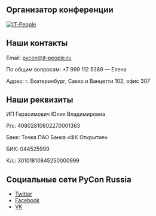 ## Организатор конференции
[![IT-People](https://img-fotki.yandex.ru/get/176331/121639917.103/0_180a79_f89b8c60_orig)](http://www.it-people.ru/)

## Наши контакты
Email: [pycon@it-people.ru](mailto:pycon@it-people.ru)

По общим вопросам: +7 999 112 5389 — Елена

Адрес: г. Екатеринбург, Сакко и Ванцетти 102, офис 307

## Наши реквизиты
ИП Герасимович Юлия Владимировна

Р/с: 40802810802270001363

Банк: Точка ПАО Банка «ФК Открытие»

БИК: 044525999

К/с: 30101810845250000999  

## Социальные сети PyCon Russia
- [Twitter](https://twitter.com/PyConRu)
- [Facebook](https://www.facebook.com/ruPycon)
- [VK](http://vk.com/pyconru)
